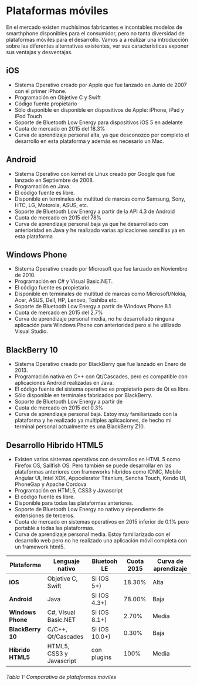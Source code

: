 # Plataformas móviles

En el mercado existen muchísimos fabricantes e incontables modelos de smarthphone disponibles para el consumidor, pero no tanta diversidad de plataformas móviles para el desarrollo. Vamos a a realizar una introducción sobre las diferentes alternativas existentes, ver sus características exponer sus ventajas y desventajas.

## iOS
- Sistema Operativo creado por Apple que fue lanzado en Junio de 2007 con el primer iPhone.
- Programación en Objetive C y Swift
- Código fuente propietario
- Sólo disponible en disponible en dispositivos de Apple: iPhone, iPad y iPod Touch
- Soporte de Bluetooth Low Energy para dispositivos iOS 5 en adelante
- Cuota de mercado en 2015 del 18.3%
- Curva de aprendizaje personal alta, ya que desconozco por completo el desarrollo en esta plataforma y además es necesario un Mac.


## Android
- Sistema Operativo con kernel de Linux creado por Google que fue lanzado en Septiembre de 2008.
- Programación en Java.
- El código fuente es libre.
- Disponible en terminales de multitud de marcas como Samsung, Sony, HTC, LG, Motorola, ASUS, etc.
- Soporte de Bluetooth Low Energy a partir de la API 4.3 de Android
- Cuota de mercado en 2015 del 78%
- Curva de aprendizaje personal baja ya que he desarrollado con anterioridad en Java y he realizado varias aplicaciones sencillas ya en esta plataforma


## Windows Phone
- Sistema Operativo creado por Microsoft que fue lanzado en Noviembre de 2010.
- Programación en C# y Visual Basic.NET.
- El código fuente es propietario.
- Disponible en terminales de multitud de marcas como Microsoft/Nokia, Acer, ASUS, Dell, HP, Lenovo, Toshiba etc.
- Soporte de Bluetooth Low Energy a partir de Windows Phone 8.1
- Cuota de mercado en 2015 del 2.7%
- Curva de aprendizaje personal media, no he desarrollado ninguna aplicación para Windows Phone con anterioridad pero si he utilizado Visual Studio.


## BlackBerry 10
- Sistema Operativo creado por BlackBerry que fue lanzado en Enero de 2013.
- Programación nativa en C++ con Qt/Cascades, pero es compatible con aplicaciones Android realizadas en Java.
- El código fuente del sistema operativo es propietario pero de Qt es libre.
- Sólo disponible en terminales fabricados por BlackBerry.
- Soporte de Bluetooth Low Energy a partir de 
- Cuota de mercado en 2015 del 0.3%
- Curva de aprendizaje personal baja. Estoy muy familiarizado con la plataforma y he realizado ya multiples aplicaciones, de hecho mi terminal personal actualmente es una BlackBerry Z10.


## Desarrollo Hibrido HTML5 
- Existen varios sistemas operativos con desarrollos en HTML 5 como Firefox OS, Sailfish OS. Pero también se puede desarrollar en las plataformas anteriores con frameworks híbridos como IONIC, Mobile Angular UI, Intel XDK, Appcelerator Titanium, Sencha Touch, Kendo UI, PhoneGap y Apache Cordova
- Programación en HTML5, CSS3 y Javascript
- El código fuente es libre.
- Disponible para todas las plataformas anteriores.
- Soporte de Bluetooth Low Energy no nativo y dependiente de extensiones de terceros. 
- Cuota de mercado en sistemas operativos en 2015 inferior de 0.1% pero portable a todas las plataformas.
- Curva de aprendizaje personal media. Estoy familiarizado con el desarrollo web pero no he realizado una aplicación móvil completa con un framework html5.
 


| Plataforma        | Lenguaje nativo           | Bluetooh LE   | Cuota 2015 | Curva de aprendizaje |
| ----------------- | ------------------------- | ------------- | ---------- | -------------------- |
| **iOS**           |  Objetive C, Swift        | Si (OS 5+)    | 18.30%     | Alta                 |
| **Android**       |  Java                     | Si (OS 4.3+)  | 78.00%     | Baja                 |
| **Windows Phone** |  C#, Visual Basic.NET     | Si (OS 8.1+)  | 2.70%      | Media                |
| **BlackBerry 10** |  C/C++, Qt/Cascades       | Si (OS 10.0+) | 0.30%      | Baja                 |
| **Híbrido HTML5** |  HTML5, CSS3 y Javascript | con plugins   | 100%       | Media                |
###### *Tabla 1: Comparativa de plataformas móviles*


